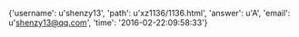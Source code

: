 {'username': u'shenzy13', 'path': u'xz1136/1136.html', 'answer': u'A', 'email': u'shenzy13@qq.com', 'time': '2016-02-22:09:58:33'}